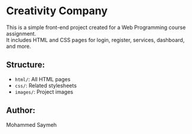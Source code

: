 # Creativity Company

This is a simple front-end project created for a Web Programming course assignment.  
It includes HTML and CSS pages for login, register, services, dashboard, and more.

## Structure:
- `html/`: All HTML pages
- `css/`: Related stylesheets
- `images/`: Project images

## Author:
Mohammed Saymeh
